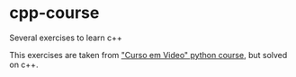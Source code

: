 # cpp-course
Several exercises to learn c++

This exercises are taken from ["Curso em Video" python course](https://www.youtube.com/watch?v=S9uPNppGsGo&list=PLvE-ZAFRgX8hnECDn1v9HNTI71veL3oW0), but solved on c++.
